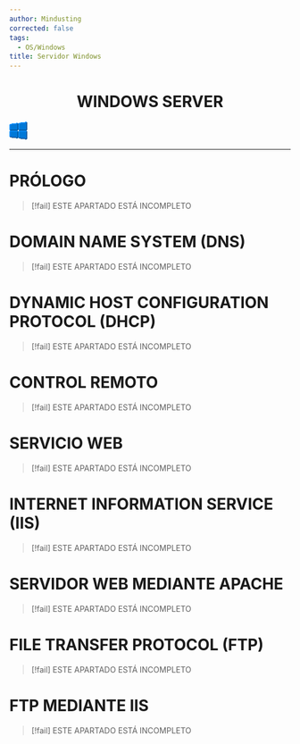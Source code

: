 ```yaml
---
author: Mindusting
corrected: false
tags:
  - OS/Windows
title: Servidor Windows
---
```


<h1 style="text-align:center;">WINDOWS SERVER</h1>

![#logo](Windows.png)

---

# PRÓLOGO

>[!fail] ESTE APARTADO ESTÁ INCOMPLETO

# DOMAIN NAME SYSTEM (DNS)

>[!fail] ESTE APARTADO ESTÁ INCOMPLETO

# DYNAMIC HOST CONFIGURATION PROTOCOL (DHCP)

>[!fail] ESTE APARTADO ESTÁ INCOMPLETO

# CONTROL REMOTO

>[!fail] ESTE APARTADO ESTÁ INCOMPLETO

# SERVICIO WEB

>[!fail] ESTE APARTADO ESTÁ INCOMPLETO

# INTERNET INFORMATION SERVICE (IIS)

>[!fail] ESTE APARTADO ESTÁ INCOMPLETO

# SERVIDOR WEB MEDIANTE APACHE

>[!fail] ESTE APARTADO ESTÁ INCOMPLETO

# FILE TRANSFER PROTOCOL (FTP)

>[!fail] ESTE APARTADO ESTÁ INCOMPLETO

# FTP MEDIANTE IIS

>[!fail] ESTE APARTADO ESTÁ INCOMPLETO
